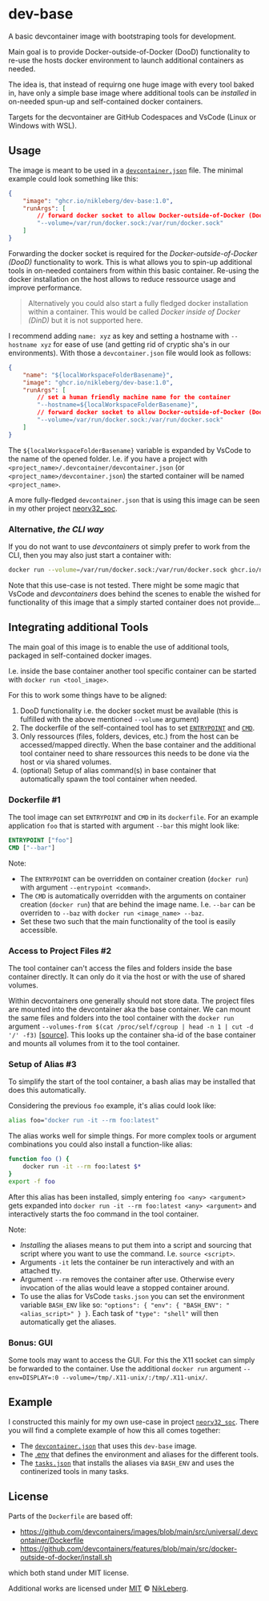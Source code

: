 # dev-base
A basic devcontainer image with bootstraping tools for development.

Main goal is to provide Docker-outside-of-Docker (DooD) functionality to re-use the hosts docker environment to launch additional containers as needed.

The idea is, that instead of requirng one huge image with every tool baked in, have only a simple base image where additional tools can be _installed_ in on-needed spun-up and self-contained docker containers.

Targets for the decvontainer are GitHub Codespaces and VsCode (Linux or Windows with WSL).


## Usage
The image is meant to be used in a [`devcontainer.json`](https://containers.dev/implementors/json_reference/) file. The minimal example could look something like this:

```json
{
    "image": "ghcr.io/nikleberg/dev-base:1.0",
    "runArgs": [
        // forward docker socket to allow Docker-outside-of-Docker (DooD)
        "--volume=/var/run/docker.sock:/var/run/docker.sock"
    ]
}
```

Forwarding the docker socket is required for the _Docker-outside-of-Docker (DooD)_ functionality to work. This is what allows you to spin-up additional tools in on-needed containers from within this basic container. Re-using the docker installation on the host allows to reduce ressource usage and improve performance.

> Alternatively you could also start a fully fledged docker installation within a container. This would be called _Docker inside of Docker (DinD)_ but it is not supported here.

I recommend adding `name: xyz` as key and setting a hostname with `--hostname xyz` for ease of use (and getting rid of cryptic sha's in our environments). With those a `devcontainer.json` file would look as follows:

```json
{
    "name": "${localWorkspaceFolderBasename}",
    "image": "ghcr.io/nikleberg/dev-base:1.0",
    "runArgs": [
        // set a human friendly machine name for the container
        "--hostname=${localWorkspaceFolderBasename}",
        // forward docker socket to allow Docker-outside-of-Docker (DooD)
        "--volume=/var/run/docker.sock:/var/run/docker.sock"
    ]
}
```

The `${localWorkspaceFolderBasename}` variable is expanded by VsCode to the name of the opened folder. I.e. if you have a project with `<project_name>/.devcontainer/devcontainer.json` (or `<project_name>/devcontainer.json`) the started container will be named `<project_name>`.

A more fully-fledged `devcontainer.json` that is using this image can be seen in my other project [neorv32_soc](https://github.com/NikLeberg/neorv32_soc/blob/main/.devcontainer/devcontainer.json).


### Alternative, _the CLI way_
If you do not want to use _devcontainers_ ot simply prefer to work from the CLI, then you may also just start a container with:
```bash
docker run --volume=/var/run/docker.sock:/var/run/docker.sock ghcr.io/nikleberg/dev-base
```
Note that this use-case is not tested. There might be some magic that VsCode and _devcontainers_ does behind the scenes to enable the wished for functionality of this image that a simply started container does not provide...


## Integrating additional Tools
The main goal of this image is to enable the use of additional tools, packaged in self-contained docker images.

I.e. inside the base container another tool specific container can be started with `docker run <tool_image>`.

For this to work some things have to be aligned:
 1. DooD functionality i.e. the docker socket must be available (this is fulfilled with the above mentioned `--volume` argument)
 2. The dockerfile of the self-contained tool has to set [`ENTRYPOINT`](https://docs.docker.com/engine/reference/builder/#entrypoint) and [`CMD`](https://docs.docker.com/engine/reference/builder/#cmd).
 3. Only ressources (files, folders, devices, etc.) from the host can be accessed/mapped directly. When the base container and the additional tool container need to share ressources this needs to be done via the host or via shared volumes.
 4. (optional) Setup of alias command(s) in base container that automatically spawn the tool container when needed.


### Dockerfile #1
The tool image can set `ENTRYPOINT` and `CMD` in its `dockerfile`. For an example application `foo` that is started with argument `--bar` this might look like:

```dockerfile
ENTRYPOINT ["foo"]
CMD ["--bar"]
```

Note:
 - The `ENTRYPOINT` can be overridden on container creation (`docker run`) with argument `--entrypoint <command>`.
 - The `CMD` is automatically overridden with the arguments on container creation (`docker run`) that are behind the image name. I.e. `--bar` can be overriden to `--baz` with `docker run <image_name> --baz`.
 - Set these two such that the main functionality of the tool is easily accessible.


### Access to Project Files #2
The tool container can't access the files and folders inside the base container directly. It can only do it via the host or with the use of shared volumes.

Within decvontainers one generally should not store data. The project files are mounted into the devcontainer aka the base container. We can mount the same files and folders into the tool container with the `docker run` argument `--volumes-from $(cat /proc/self/cgroup | head -n 1 | cut -d '/' -f3)` [[source](https://stackoverflow.com/a/46586925)]. This looks up the container sha-id of the base container and mounts all volumes from it to the tool container.


### Setup of Alias #3
To simplify the start of the tool container, a bash alias may be installed that does this automatically.

Considering the previous `foo` example, it's alias could look like:
```bash
alias foo="docker run -it --rm foo:latest"
```

The alias works well for simple things. For more complex tools or argument combinations you could also install a function-like alias:
```bash
function foo () {
    docker run -it --rm foo:latest $*
}
export -f foo
```

After this alias has been installed, simply entering `foo <any> <argument>` gets expanded into `docker run -it --rm foo:latest <any> <argument>` and interactively starts the foo command in the tool container.

Note:
 - _Installing_ the aliases means to put them into a script and sourcing that script where you want to use the command. I.e. `source <script>`.
 - Arguments `-it` lets the container be run interactively and with an attached tty.
 - Argument `--rm` removes the container after use. Otherwise every invocation of the alias would leave a stopped container around.
 - To use the alias for VsCode `tasks.json` you can set the environment variable `BASH_ENV` like so: `"options": { "env": { "BASH_ENV": "<alias_script>" } }`. Each task of `"type": "shell"` will then automatically get the aliases.


### Bonus: GUI
Some tools may want to access the GUI. For this the X11 socket can simply be forwarded to the container. Use the additional `docker run` argument `--env=DISPLAY=:0 --volume=/tmp/.X11-unix/:/tmp/.X11-unix/`.


## Example
I constructed this mainly for my own use-case in project [`neorv32_soc`](https://github.com/NikLeberg/neorv32_soc). There you will find a complete example of how this all comes together:
 - The [`devcontainer.json`](https://github.com/NikLeberg/neorv32_soc/blob/main/.devcontainer/devcontainer.json) that uses this `dev-base` image.
 - The [.env](https://github.com/NikLeberg/neorv32_soc/blob/main/.devcontainer/.env) that defines the environment and aliases for the different tools.
 - The [`tasks.json`](https://github.com/NikLeberg/neorv32_soc/blob/main/.vscode/tasks.json) that installs the aliases via `BASH_ENV` and uses the continerized tools in many tasks.


## License
Parts of the `Dockerfile` are based off:
 - https://github.com/devcontainers/images/blob/main/src/universal/.devcontainer/Dockerfile
 - https://github.com/devcontainers/features/blob/main/src/docker-outside-of-docker/install.sh

which both stand under MIT license.

Additional works are licensed under [MIT](../LICENSE) © [NikLeberg](https://github.com/NikLeberg).

